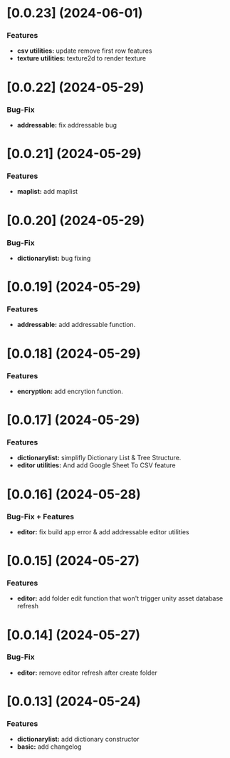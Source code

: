 # [0.0.23] (2024-06-01)

### Features

* **csv utilities:** update remove first row features
* **texture utilities:** texture2d to render texture

# [0.0.22] (2024-05-29)

### Bug-Fix

* **addressable:** fix addressable bug

# [0.0.21] (2024-05-29)

### Features

* **maplist:** add maplist

# [0.0.20] (2024-05-29)

### Bug-Fix

* **dictionarylist:** bug fixing

# [0.0.19] (2024-05-29)

### Features

* **addressable:** add addressable function.

# [0.0.18] (2024-05-29)

### Features

* **encryption:** add encrytion function.

# [0.0.17] (2024-05-29)

### Features

* **dictionarylist:** simplifly Dictionary List & Tree Structure. 
* **editor utilities:**  And add Google Sheet To CSV feature

# [0.0.16] (2024-05-28)

### Bug-Fix + Features

* **editor:** fix build app error & add addressable editor utilities

# [0.0.15] (2024-05-27)

### Features

* **editor:** add folder edit function that won't trigger unity asset database refresh

# [0.0.14] (2024-05-27)

### Bug-Fix

* **editor:** remove editor refresh after create folder

# [0.0.13] (2024-05-24)

### Features

* **dictionarylist:** add dictionary constructor
* **basic:** add changelog

